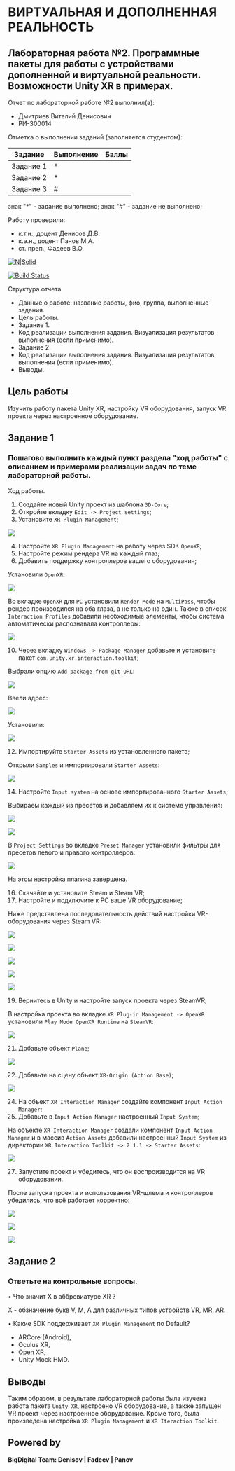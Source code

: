# ВИРТУАЛЬНАЯ И ДОПОЛНЕННАЯ РЕАЛЬНОСТЬ
## Лабораторная работа №2. Программные пакеты для работы с устройствами дополненной и виртуальной реальности. Возможности Unity XR в примерах.
Отчет по лабораторной работе №2 выполнил(а):
- Дмитриев Виталий Денисович
- РИ-300014

Отметка о выполнении заданий (заполняется студентом):

| Задание | Выполнение | Баллы |
| ------ | ------ | ------ |
| Задание 1 | * | |
| Задание 2 | * | |
| Задание 3 | # | |

знак "*" - задание выполнено; знак "#" - задание не выполнено;

Работу проверили:
- к.т.н., доцент Денисов Д.В.
- к.э.н., доцент Панов М.А.
- ст. преп., Фадеев В.О.

[![N|Solid](https://cldup.com/dTxpPi9lDf.thumb.png)](https://nodesource.com/products/nsolid)

[![Build Status](https://travis-ci.org/joemccann/dillinger.svg?branch=master)](https://travis-ci.org/joemccann/dillinger)

Структура отчета

- Данные о работе: название работы, фио, группа, выполненные задания.
- Цель работы.
- Задание 1.
- Код реализации выполнения задания. Визуализация результатов выполнения (если применимо).
- Задание 2.
- Код реализации выполнения задания. Визуализация результатов выполнения (если применимо).
- Выводы.

## Цель работы
Изучить работу пакета Unity XR, настройку VR оборудования, запуск VR проекта через настроенное оборудование.

## Задание 1
### Пошагово выполнить каждый пункт раздела "ход работы" с описанием и примерами реализации задач по теме лабораторной работы.
Ход работы.
1.	Создайте новый Unity проект из шаблона `3D-Core`;
2.	Откройте вкладку `Edit -> Project settings`;
3.	Установите `XR Plugin Management`;

![](Screenshots/1.png)

4.	Настройте `XR Plugin Management` на работу через SDK `OpenXR`;
5.	Настройте режим рендера VR на каждый глаз;
6.	Добавить поддержку контроллеров вашего оборудования;

Установили `OpenXR`:

![](Screenshots/2.png)

Во вкладке `OpenXR` для `PC` установили `Render Mode` на `MultiPass`, чтобы рендер производился на оба глаза, а не только на один. Также в список `Interaction Profiles` добавили необходимые элементы, чтобы система автоматически распознавала контроллеры:

![](Screenshots/3.png)

10.	Через вкладку `Windows -> Package Manager` добавьте и установите пакет `com.unity.xr.interaction.toolkit`;

Выбрали опцию `Add package from git URL`:

![](Screenshots/4.png)

Ввели адрес:

![](Screenshots/5.png)

Установили:

![](Screenshots/6.png)

12.	Импортируйте `Starter Assets` из установленного пакета;

Открыли `Samples` и импортировали `Starter Assets`:

![](Screenshots/7.png)

14.	Настройте `Input system` на основе импортированного `Starter Assets`;

Выбираем каждый из пресетов и добавляем их к системе управления:

![](Screenshots/8.png)

![](Screenshots/9.png)

В `Project Settings` во вкладке `Preset Manager` установили фильтры для пресетов левого и правого контроллеров:

![](Screenshots/10.png)

На этом настройка плагина завершена.

16.	Скачайте и установите Steam и Steam VR;
17.	Настройте и подключите к PC ваше VR оборудование;

Ниже представлена последовательность действий настройки VR-оборудования через Steam VR:

![](Screenshots/12.png)

![](Screenshots/13.png)

![](Screenshots/14.png)

![](Screenshots/15.png)

![](Screenshots/16.png)

19.	Вернитесь в Unity и настройте запуск проекта через SteamVR;

В настройка проекта во вкладке `XR Plug-in Management -> OpenXR` установили `Play Mode OpenXR Runtime` на `SteamVR`:

![](Screenshots/17.png)

21.	 Добавьте объект `Plane`;

![](Screenshots/11.png)

22.	 Добавьте на сцену объект `XR-Origin (Action Base)`;

![](Screenshots/18.png)

24.	 На объект `XR Interaction Manager` создайте компонент `Input Action Manager`;
25.	 Добавьте в `Input Action Manager` настроенный `Input System`;

На объекте `XR Interaction Manager` создали компонент `Input Action Manager` и в массив `Action Assets` добавили настроенный `Input System` из директории `XR Interaction Toolkit -> 2.1.1 -> Starter Assets`:

![](Screenshots/19.png)

27.	 Запустите проект и убедитесь, что он воспроизводится на VR оборудовании.

После запуска проекта и использования VR-шлема и контроллеров убедились, что всё работает корректно:

![](Screenshots/20.png)

![](Screenshots/21.png)

![](Screenshots/22.png)

## Задание 2
### Ответьте на контрольные вопросы.

•	Что значит X в аббревиатуре XR ?

X - обзначение букв V, M, A для различных типов устройств VR, MR, AR.

•	Какие SDK поддерживает `XR Plugin Management` по Default?

- ARCore (Android),
- Oculus XR,
- Open XR,
- Unity Mock HMD.

## Выводы

Таким образом, в результате лабораторной работы была изучена работа пакета `Unity XR`, настроено VR оборудование, а также запущен VR проект через настроенное оборудование. Кроме того, была произведена настройка `XR Plugin Management` и `XR Iteraction Toolkit`.


## Powered by

**BigDigital Team: Denisov | Fadeev | Panov**
